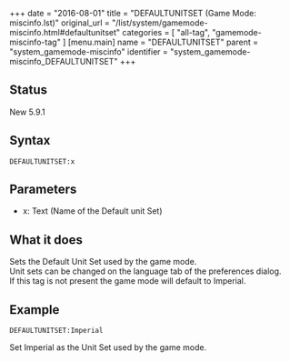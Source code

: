 +++
date = "2016-08-01"
title = "DEFAULTUNITSET (Game Mode: miscinfo.lst)"
original_url = "/list/system/gamemode-miscinfo.html#defaultunitset"
categories = [ "all-tag", "gamemode-miscinfo-tag" ]
[menu.main]
    name = "DEFAULTUNITSET"
    parent = "system_gamemode-miscinfo"
    identifier = "system_gamemode-miscinfo_DEFAULTUNITSET"
+++

## Status

New 5.9.1

## Syntax

`DEFAULTUNITSET:x`

## Parameters

-   x: Text (Name of the Default unit Set)



What it does
------------

Sets the Default Unit Set used by the game mode.\
 Unit sets can be changed on the language tab of the preferences
dialog.\
 If this tag is not present the game mode will default to Imperial.

Example
-------

`DEFAULTUNITSET:Imperial`

Set Imperial as the Unit Set used by the game mode.

